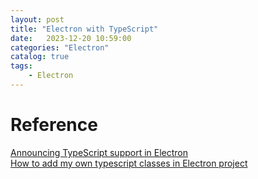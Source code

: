 ```yaml
---      
layout: post      
title: "Electron with TypeScript"      
date:   2023-12-20 10:59:00       
categories: "Electron"      
catalog: true      
tags:       
    - Electron      
---      
```

      


# Reference
[Announcing TypeScript support in Electron](https://www.electronjs.org/blog/typescript)    
[How to add my own typescript classes in Electron project](https://stackoverflow.com/questions/56498489/how-to-add-my-own-typescript-classes-in-electron-project)  